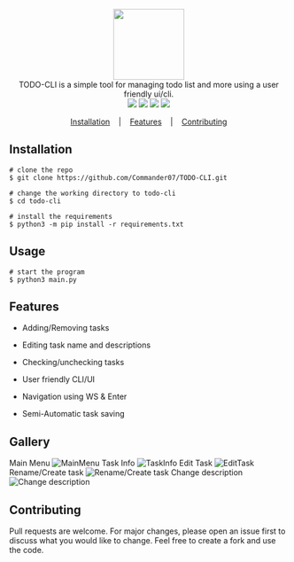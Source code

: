 <p align=center>

  <img height="128px" src=""/>

  <br>
  <span>TODO-CLI is a simple tool for managing todo list and more using a user friendly ui/cli.</span>
  <br>
  <a target="_blank" href="https://www.python.org/downloads/" title="Python version"><img src="https://img.shields.io/badge/python-%3E=_3.6-green.svg"></a>
  <a target="_blank" href="LICENSE" title="License: MIT"><img src="https://img.shields.io/github/license/commander07/TODO-CLI"></a>
  <a target="_blank" href="https://pylint.org" title="Pylint"><img src="https://img.shields.io/badge/pylint%20score-10.0%2F10-green"></a>
  <a target="_blank" href="https://app.codacy.com/gh/Commander07/TODO-CLI?utm_source=github.com&utm_medium=referral&utm_content=Commander07/TODO-CLI&utm_campaign=Badge_Grade" title="Codacy Grade"><img src="https://api.codacy.com/project/badge/Grade/1d1764c579da4c43a7e8fd2310587ee2"></a>

</p>

<p align="center">
  <a href="#installation">Installation</a>
  &nbsp;&nbsp;&nbsp;|&nbsp;&nbsp;&nbsp;
  <a href="#features">Features</a>
  &nbsp;&nbsp;&nbsp;|&nbsp;&nbsp;&nbsp;
  <a href="#contributing">Contributing</a>
</p>

## Installation

```console
# clone the repo
$ git clone https://github.com/Commander07/TODO-CLI.git

# change the working directory to todo-cli
$ cd todo-cli

# install the requirements
$ python3 -m pip install -r requirements.txt
```

## Usage

```console
# start the program
$ python3 main.py
```

## Features

- Adding/Removing tasks

- Editing task name and descriptions

- Checking/unchecking tasks

- User friendly CLI/UI

- Navigation using WS & Enter

- Semi-Automatic task saving

## Gallery

Main Menu
![MainMenu](https://user-images.githubusercontent.com/45269106/105174759-556b2400-5b23-11eb-9151-de3696c00b31.PNG)
Task Info
![TaskInfo](https://user-images.githubusercontent.com/45269106/105174761-556b2400-5b23-11eb-8e12-5c6e63d9d5b0.PNG)
Edit Task
![EditTask](https://user-images.githubusercontent.com/45269106/105174764-5603ba80-5b23-11eb-8c1f-b4058853c96d.PNG)
Rename/Create task
![Rename/Create task](https://user-images.githubusercontent.com/45269106/105174766-5603ba80-5b23-11eb-91ef-804fab6d7632.PNG)
Change description
![Change description](https://user-images.githubusercontent.com/45269106/105174767-5603ba80-5b23-11eb-8ace-a863ad3086bd.PNG)

## Contributing

Pull requests are welcome. For major changes, please open an issue first to discuss what you would like to change. Feel free to create a fork and use the code.
